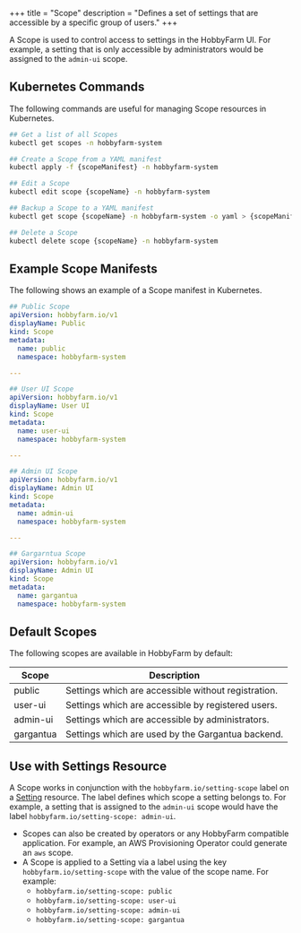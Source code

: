 +++
title = "Scope"
description = "Defines a set of settings that are accessible by a specific group of users."
+++

A Scope is used to control access to settings in the HobbyFarm UI. For example, a setting that is only accessible by administrators would be assigned to the `admin-ui` scope.

## Kubernetes Commands
The following commands are useful for managing Scope resources in Kubernetes.

```bash
## Get a list of all Scopes
kubectl get scopes -n hobbyfarm-system

## Create a Scope from a YAML manifest
kubectl apply -f {scopeManifest} -n hobbyfarm-system

## Edit a Scope
kubectl edit scope {scopeName} -n hobbyfarm-system

## Backup a Scope to a YAML manifest
kubectl get scope {scopeName} -n hobbyfarm-system -o yaml > {scopeManifest}

## Delete a Scope
kubectl delete scope {scopeName} -n hobbyfarm-system
```

## Example Scope Manifests
The following shows an example of a Scope manifest in Kubernetes.

```yaml
## Public Scope
apiVersion: hobbyfarm.io/v1
displayName: Public
kind: Scope
metadata:
  name: public
  namespace: hobbyfarm-system

---

## User UI Scope
apiVersion: hobbyfarm.io/v1
displayName: User UI
kind: Scope
metadata:
  name: user-ui
  namespace: hobbyfarm-system

---

## Admin UI Scope
apiVersion: hobbyfarm.io/v1
displayName: Admin UI
kind: Scope
metadata:
  name: admin-ui
  namespace: hobbyfarm-system

---

## Gargarntua Scope
apiVersion: hobbyfarm.io/v1
displayName: Admin UI
kind: Scope
metadata:
  name: gargantua
  namespace: hobbyfarm-system
```

## Default Scopes
The following scopes are available in HobbyFarm by default:

| Scope | Description |
| --- | --- |
| public | Settings which are accessible without registration. |
| user-ui | Settings which are accessible by registered users. |
| admin-ui | Settings which are accessible by administrators. |
| gargantua | Settings which are used by the Gargantua backend. |

## Use with Settings Resource
A Scope works in conjunction with the `hobbyfarm.io/setting-scope` label on a [Setting](/docs/architecture/resources/settings) resource. The label defines which scope a setting belongs to. For example, a setting that is assigned to the `admin-ui` scope would have the label `hobbyfarm.io/setting-scope: admin-ui`.

* Scopes can also be created by operators or any HobbyFarm compatible application. For example, an AWS Provisioning Operator could generate an `aws` scope.
* A Scope is applied to a Setting via a label using the key `hobbyfarm.io/setting-scope` with the value of the scope name. For example:
  * `hobbyfarm.io/setting-scope: public`
  * `hobbyfarm.io/setting-scope: user-ui`
  * `hobbyfarm.io/setting-scope: admin-ui`
  * `hobbyfarm.io/setting-scope: gargantua`
